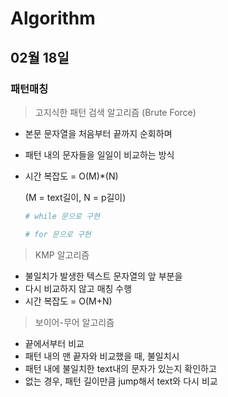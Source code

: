 # Algorithm

## 02월 18일

### 패턴매칭

> 고지식한 패턴 검색 알고리즘 (Brute Force)

- 본문 문자열을 처음부터 끝까지 순회하며

- 패턴 내의 문자들을 일일이 비교하는 방식

- 시간 복잡도 = O(M)*(N)

  (M = text길이, N = p길이)

  ```python
  # while 문으로 구현
  
  ```

  ```python
  # for 문으로 구현
  
  ```

  

> KMP 알고리즘

- 불일치가 발생한 텍스트 문자열의 앞 부분을
- 다시 비교하지 않고 매칭 수행
- 시간 복잡도 = O(M+N)



> 보이어-무어 알고리즘

- 끝에서부터 비교
- 패턴 내의 맨 끝자와 비교했을 때, 불일치시
- 패턴 내에 불일치한 text내의 문자가 있는지 확인하고
- 없는 경우, 패턴 길이만큼 jump해서 text와 다시 비교

